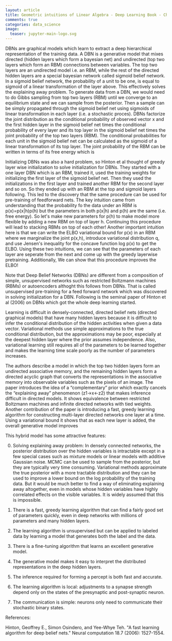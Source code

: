 ```yaml
---
layout: article
title: Geometric intuitions of Linear Algebra - Deep Learning Book - Ch 2
comments: true
categories: data_science
image:
  teaser: jupyter-main-logo.svg
---
```

DBNs are graphical models which learn to extract a deep hierarchical representation of the training data. A DBN is a generative model that mixes directed (hidden layers which form a bayesian net) and undirected (top two layers which form an RBM) connections between variables. The top two layers are an undirected model i.e. an RBM, while the rest of the directed hidden layers are a special bayesian network called sigmoid belief network. In a sigmoid belief network, the probability of a unit to be one, is equal to sigmoid of a linear transformation of the layer above. This effectively solves the explaining away problem. To generate data from a DBN, we would need to do Gibbs sampling from top two layers (RBM) until we converge to an equilibrium state and we can sample from the posterior. Then a sample can be simply propagated through the sigmoid belief net using sigmoids of linear transformation in each layer (i.e. a stochastic proces). DBNs factorize the joint distribution as the conditional probability of observed vector x and the first hidden layer in the sigmoid belief net times the conditional probability of every layer and its top layer in the sigmoid belief net times the joint probability of the top two layers (RBM). The conditional probabilities for each unit in the sigmoid belief net can be calculated as the sigmoid of a linear transformation of its top layer. The joint probability of the RBM can be written in terms of its free energy which is  

Initializing DBNs was also a hard problem, so Hinton et al thought of greedy layer wise initialization to solve initialization for DBNs. They started with a one layer DBN which is an RBM, trained it, used the training weights for initializing the first layer of the sigmoid belief net. Then they used the initializations in the first layer and trained another RBM for the second layer and so on. So they ended up with an RBM at the top and sigmoid layers following. This led to the discovery that the same procedure can be used for pre-training of feedforward nets. The key intuition came from understanding that the probability fo the data under an RBM is p(x)=p(x|h)p(h) but the parameters in both p(x|h) and p(h) are the same (i.e. free energy). So let's make new parameters for p(h)  to make model more flexible by adding a new RBM on top of layer h. Continuing this procedure will lead to stacking RBMs on top of each other! Another important intuition here is that we can write the ELBO variational bound for p(x) in an RBM where we marginalize the joint p(x,h), introduce variational distribution q, and use Jensen's inequality for the concave function log p(x) to get the ELBO. Using these two intuitions, we can see that the parameters of each layer are seperate from the next and come up with the greedy layerwise pretraining. Additionally, We can show that this procedure improves the ELBO!

Note that Deep Belief Networks (DBNs) are different from a composition of simple, unsupervised networks such as restricted Boltzmann machines (RBMs) or autoencoders althoght this follows from DBNs. That is called unsupervised pre-training for a feed forward network which was discovered in solving initialization for a DBN. Following is the seminal paper of Hinton et al (2006) on DBNs which got the whole deep learning started.

Learning is difficult in densely-connected, directed belief nets (directed graphical models) that have many hidden layers because it is difficult to infer the conditional distribution of the hidden activities when given a data vector. Variational methods use simple approximations to the true conditional distribution, but the approximations may be poor, especially at the deepest hidden layer where the prior assumes independence. Also, variational learning still requires all of the parameters to be learned together and makes the learning time scale poorly as the number of parameters increases.

The authors describe a model in which the top two hidden layers form an undirected associative memory, and the remaining hidden layers form a directed acyclic graph that converts the representations in the associative memory into observable variables such as the pixels of an image. The paper introduces the idea of a “complementary” prior which exactly cancels the “explaining away” phenomenon (z1->x<-z2) that makes inference difficult in directed models. It shows equivalence between restricted Boltzmann machines and infinite directed networks with tied weights. Another contribution of the paper is introducing a fast, greedy learning algorithm for constructing multi-layer directed networks one layer at a time. Using a variational bound it shows that as each new layer is added, the overall generative model improves


This hybrid model has some attractive features:

0. Solving explaining away problem: In densely connected networks, the posterior distribution over the hidden variables is intractable except in a few special cases such as mixture models or linear models with additive Gaussian noise. MCMC can be used to sample from the posterior, but they are typically very time consuming. Variational methods approximate the true posterior with a more tractable distribution and they can be used to improve a lower bound on the log probability of the training data. But it would be much better to find a way of eliminating explaining away altogether, even in models whose hidden variables have highly correlated effects on the visible variables. It is widely assumed that this is impossible. 

1. There is a fast, greedy learning algorithm that can find a fairly good set of parameters quickly, even in deep networks with millions of parameters and many hidden layers.

2. The learning algorithm is unsupervised but can be applied to labeled data by learning a model that generates both the label and the data.

3. There is a fine-tuning algorithm that learns an excellent generative model.

4. The generative model makes it easy to interpret the distributed representations in the deep hidden layers.

5. The inference required for forming a percept is both fast and accurate.

6. The learning algorithm is local: adjustments to a synapse strength depend only on the states of the presynaptic and post-synaptic neuron.

7. The communication is simple: neurons only need to communicate their stochastic binary states.


References:

Hinton, Geoffrey E., Simon Osindero, and Yee-Whye Teh. "A fast learning algorithm for deep belief nets." Neural computation 18.7 (2006): 1527-1554.